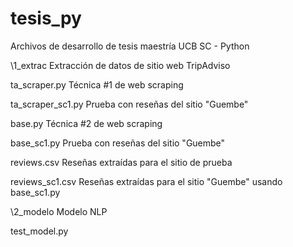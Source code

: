 # tesis_py
Archivos de desarrollo de tesis maestría UCB SC - Python


\1_extrac           Extracción de datos de sitio web TripAdviso

ta_scraper.py       Técnica #1 de web scraping

ta_scraper_sc1.py   Prueba con reseñas del sitio "Guembe"

base.py             Técnica #2 de web scraping

base_sc1.py         Prueba con reseñas del sitio "Guembe"

reviews.csv         Reseñas extraídas para el sitio de prueba

reviews_sc1.csv     Reseñas extraídas para el sitio "Guembe" usando base_sc1.py

\2_modelo           Modelo NLP

test_model.py       

